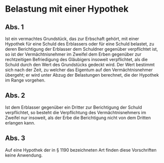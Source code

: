 # Belastung mit einer Hypothek



## Abs. 1

 Ist ein vermachtes Grundstück, das zur Erbschaft gehört, mit einer Hypothek für eine Schuld des Erblassers oder für eine Schuld belastet, zu deren Berichtigung der Erblasser dem Schuldner gegenüber verpflichtet ist, so ist der Vermächtnisnehmer im Zweifel dem Erben gegenüber zur rechtzeitigen Befriedigung des Gläubigers insoweit verpflichtet, als die Schuld durch den Wert des Grundstücks gedeckt wird. Der Wert bestimmt sich nach der Zeit, zu welcher das Eigentum auf den Vermächtnisnehmer übergeht; er wird unter Abzug der Belastungen berechnet, die der Hypothek im Range vorgehen.

## Abs. 2

 Ist dem Erblasser gegenüber ein Dritter zur Berichtigung der Schuld verpflichtet, so besteht die Verpflichtung des Vermächtnisnehmers im Zweifel nur insoweit, als der Erbe die Berichtigung nicht von dem Dritten erlangen kann.

## Abs. 3

 Auf eine Hypothek der in § 1190 bezeichneten Art finden diese Vorschriften keine Anwendung. 


